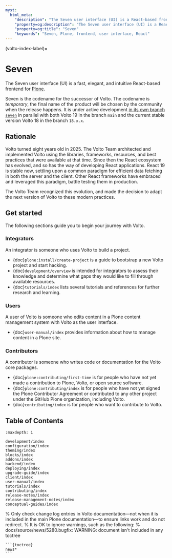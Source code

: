 ```yaml
---
myst:
  html_meta:
    "description": "The Seven user interface (UI) is a React-based frontend for Plone."
    "property=og:description": "The Seven user interface (UI) is a React-based frontend for Plone."
    "property=og:title": "Seven"
    "keywords": "Seven, Plone, frontend, user interface, React"
---
```


(volto-index-label)=

# Seven

The Seven user interface (UI) is a fast, elegant, and intuitive React-based frontend for [Plone](https://plone.org).

Seven is the codename for the successor of Volto.
The codename is _temporary_, the final name of the product will be chosen by the community when the release happens.
It is under active development [in its own branch `seven`](https://github.com/plone/volto/tree/seven) in parallel with both Volto 19 in the branch `main` and the current stable version Volto 18 in the branch `18.x.x`.



## Rationale

Volto turned eight years old in 2025.
The Volto Team architected and implemented Volto using the libraries, frameworks, resources, and best practices that were available at that time.
Since then the React ecosystem has evolved, and so has the way of developing React applications.
React 19 is stable now, settling upon a common paradigm for efficient data fetching in both the server and the client.
Other React frameworks have embraced and leveraged this paradigm, battle testing them in production.

The Volto Team recognized this evolution, and made the decision to adapt the next version of Volto to these modern practices.


## Get started

The following sections guide you to begin your journey with Volto.


### Integrators

An integrator is someone who uses Volto to build a project.

-   {doc}`plone:install/create-project` is a guide to bootstrap a new Volto project and start hacking.
-   {doc}`development/overview` is intended for integrators to assess their knowledge and determine what gaps they would like to fill through available resources.
-   {doc}`tutorials/index` lists several tutorials and references for further research and learning.


### Users

A user of Volto is someone who edits content in a Plone content management system with Volto as the user interface.

-   {doc}`user-manual/index` provides information about how to manage content in a Plone site.


### Contributors

A contributor is someone who writes code or documentation for the Volto core packages.

-   {doc}`plone:contributing/first-time` is for people who have not yet made a contribution to Plone, Volto, or open source software.
-   {doc}`plone:contributing/index` is for people who have not yet signed the Plone Contributor Agreement or contributed to any other project under the GitHub Plone organization, including Volto.
-   {doc}`contributing/index` is for people who want to contribute to Volto.


## Table of Contents

```{toctree}
:maxdepth: 1

development/index
configuration/index
theming/index
blocks/index
addons/index
backend/index
deploying/index
upgrade-guide/index
client/index
user-manual/index
tutorials/index
contributing/index
release-notes/index
release-management-notes/index
conceptual-guides/index
```

% Only check change log entries in Volto documentation—not when it is included in the main Plone documentation—to ensure links work and do not redirect.
% It is OK to ignore warnings, such as the following:
% docs/source/news/5280.bugfix: WARNING: document isn't included in any toctree
````{ifconfig} context in ("volto",)
```{toctree}
news*
```
````
